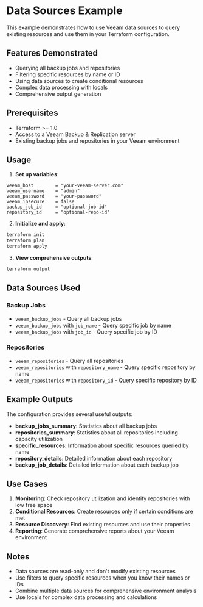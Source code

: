 # Data Sources Example

This example demonstrates how to use Veeam data sources to query existing resources and use them in your Terraform configuration.

## Features Demonstrated

- Querying all backup jobs and repositories
- Filtering specific resources by name or ID
- Using data sources to create conditional resources
- Complex data processing with locals
- Comprehensive output generation

## Prerequisites

- Terraform >= 1.0
- Access to a Veeam Backup & Replication server
- Existing backup jobs and repositories in your Veeam environment

## Usage

1. **Set up variables**:

```hcl
veeam_host        = "your-veeam-server.com"
veeam_username    = "admin"
veeam_password    = "your-password"
veeam_insecure    = false
backup_job_id     = "optional-job-id"
repository_id     = "optional-repo-id"
```

2. **Initialize and apply**:

```bash
terraform init
terraform plan
terraform apply
```

3. **View comprehensive outputs**:

```bash
terraform output
```

## Data Sources Used

### Backup Jobs
- `veeam_backup_jobs` - Query all backup jobs
- `veeam_backup_jobs` with `job_name` - Query specific job by name
- `veeam_backup_jobs` with `job_id` - Query specific job by ID

### Repositories
- `veeam_repositories` - Query all repositories
- `veeam_repositories` with `repository_name` - Query specific repository by name
- `veeam_repositories` with `repository_id` - Query specific repository by ID

## Example Outputs

The configuration provides several useful outputs:

- **backup_jobs_summary**: Statistics about all backup jobs
- **repositories_summary**: Statistics about all repositories including capacity utilization
- **specific_resources**: Information about specific resources queried by name
- **repository_details**: Detailed information about each repository
- **backup_job_details**: Detailed information about each backup job

## Use Cases

1. **Monitoring**: Check repository utilization and identify repositories with low free space
2. **Conditional Resources**: Create resources only if certain conditions are met
3. **Resource Discovery**: Find existing resources and use their properties
4. **Reporting**: Generate comprehensive reports about your Veeam environment

## Notes

- Data sources are read-only and don't modify existing resources
- Use filters to query specific resources when you know their names or IDs
- Combine multiple data sources for comprehensive environment analysis
- Use locals for complex data processing and calculations
